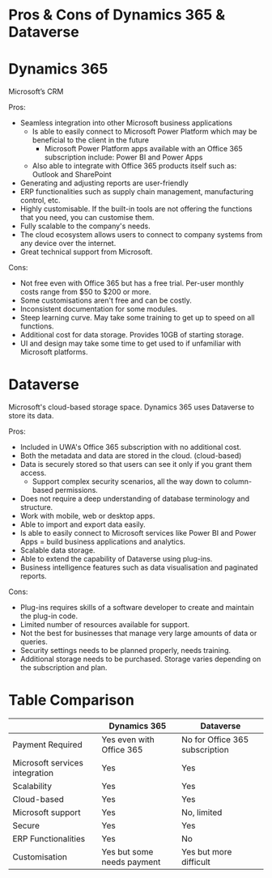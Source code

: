 # Pros & Cons of Dynamics 365 & Dataverse

# Dynamics 365
Microsoft’s CRM 

Pros:
- Seamless integration into other Microsoft business applications
    - Is able to easily connect to Microsoft Power Platform which may be beneficial to the client in the future 
        - Microsoft Power Platform apps available with an Office 365 subscription include: Power BI and Power Apps
    - Also able to integrate with Office 365 products itself such as: Outlook and SharePoint
- Generating and adjusting reports are user-friendly
- ERP functionalities such as supply chain management, manufacturing control, etc. 
- Highly customisable. If the built-in tools are not offering the functions that you need, you can customise them.
- Fully scalable to the company's needs.
- The cloud ecosystem allows users to connect to company systems from any device over the internet.
- Great technical support from Microsoft.


Cons:
- Not free even with Office 365 but has a free trial. Per-user monthly costs range from $50 to $200 or more. 
- Some customisations aren't free and can be costly. 
- Inconsistent documentation for some modules.
- Steep learning curve. May take some training to get up to speed on all functions.
- Additional cost for data storage. Provides 10GB of starting storage.
- UI and design may take some time to get used to if unfamiliar with Microsoft platforms.


# Dataverse
Microsoft's cloud-based storage space. Dynamics 365 uses Dataverse to store its data.

Pros:
- Included in UWA's Office 365 subscription with no additional cost.
- Both the metadata and data are stored in the cloud. (cloud-based)
- Data is securely stored so that users can see it only if you grant them access.
    -  Support complex security scenarios, all the way down to column-based permissions.
- Does not require a deep understanding of database terminology and structure.
- Work with mobile, web or desktop apps.
- Able to import and export data easily.
- Is able to easily connect to Microsoft services like Power BI and Power Apps = build business applications and analytics.
- Scalable data storage.
- Able to extend the capability of Dataverse using plug-ins. 
- Business intelligence features such as data visualisation and paginated reports.

Cons:
- Plug-ins requires skills of a software developer to create and maintain the plug-in code.
- Limited number of resources available for support.
- Not the best for businesses that manage very large amounts of data or queries.
- Security settings needs to be planned properly, needs training.
- Additional storage needs to be purchased. Storage varies depending on the subscription and plan.


# Table Comparison
<table>
    <thead>
        <tr>
            <th></th>
            <th>Dynamics 365</th>
            <th>Dataverse</th>
        </tr>
    </thead>
    <tbody>
        <tr>
            <td>Payment Required</td>
            <td>Yes even with Office 365</td>
            <td>No for Office 365 subscription</td>
        </tr>
        <tr>
            <td>Microsoft services integration</td>
            <td>Yes</td>
            <td>Yes</td>
        </tr>
        <tr>
            <td>Scalability</td>
            <td>Yes</td>
            <td>Yes</td>
        </tr>
        <tr>
            <td>Cloud-based</td>
            <td>Yes</td>
            <td>Yes</td>
        </tr>
        <tr>
            <td>Microsoft support</td>
            <td>Yes</td>
            <td>No, limited</td>
        </tr>
        <tr>
            <td>Secure</td>
            <td>Yes</td>
            <td>Yes</td>
        </tr>
        <tr>
            <td>ERP Functionalities</td>
            <td>Yes</td>
            <td>No</td>
        </tr>
        <tr>
            <td>Customisation</td>
            <td>Yes but some needs payment</td>
            <td>Yes but more difficult</td>
        </tr>
    </tbody>
</table>